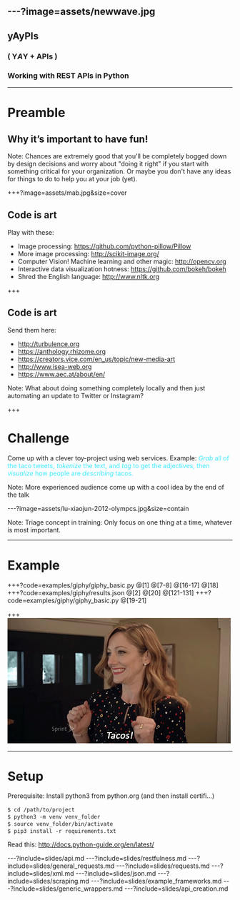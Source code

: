 ---?image=assets/newwave.jpg
---
## yAyPIs
### ( **Y**<em>A</em>**Y** + APIs )
### Working with REST APIs in Python

---
# Preamble
## Why it’s important to have fun!

Note:
Chances are extremely good that you'll be completely bogged down by design decisions and worry about
"doing it right" if you start with something critical for your organization. Or maybe you don't have
any ideas for things to do to help you at your job (yet).

+++?image=assets/mab.jpg&size=cover

## Code is **art**

Play with these:
- Image processing: https://github.com/python-pillow/Pillow 
- More image processing: http://scikit-image.org/
- Computer Vision! Machine learning and other magic: http://opencv.org
- Interactive data visualization hotness: https://github.com/bokeh/bokeh
- Shred the English language: http://www.nltk.org 

+++

## Code is **art**

Send them here:
- http://turbulence.org 
- https://anthology.rhizome.org 
- https://creators.vice.com/en_us/topic/new-media-art 
- http://www.isea-web.org 
- https://www.aec.at/about/en/

Note:
What about doing something completely locally and then just automating an update to Twitter or Instagram?

+++
# Challenge 

Come up with a clever toy-project using web services.
Example: 
<span style='color: #3DE9FE'>*Grab* all of the taco tweets, *tokenize* the text, and *tag* to get the adjectives, then *visualize* how people are *describing* tacos.</span>

Note:
More experienced audience come up with a cool idea by the end of the talk

---?image=assets/lu-xiaojun-2012-olympcs.jpg&size=contain

Note:
Triage concept in training: Only focus on one thing at a time, whatever is most important.

---
# Example
+++?code=examples/giphy/giphy_basic.py
@[1]
@[7-8] @[16-17]
@[18]
+++?code=examples/giphy/results.json
@[2]
@[20]
@[121-131]
+++?code=examples/giphy/giphy_basic.py
@[19-21]

+++
![Tacos!](examples/giphy/taco.gif)

---
# Setup
Prerequisite: Install python3 from python.org (and then install certifi...)

```shell
$ cd /path/to/project
$ python3 -m venv venv_folder
$ source venv_folder/bin/activate
$ pip3 install -r requirements.txt
```

Read this:
http://docs.python-guide.org/en/latest/

---?include=slides/api.md
---?include=slides/restfulness.md
---?include=slides/general_requests.md
---?include=slides/requests.md
---?include=slides/xml.md
---?include=slides/json.md
---?include=slides/scraping.md
---?include=slides/example_frameworks.md
---?include=slides/generic_wrappers.md
---?include=slides/api_creation.md